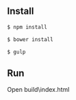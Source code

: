 ## Install

```bash
$ npm install
```

```bash
$ bower install
```

```bash
$ gulp
```

## Run
Open build\index.html